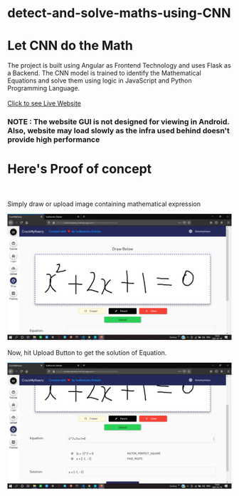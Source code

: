 # detect-and-solve-maths-using-CNN

# Let CNN do the Math

The project is built using Angular as Frontend Technology and uses Flask as a Backend. 
The CNN model is trained to identify the Mathematical Equations and solve them using logic in JavaScript and Python Programming Language.
<br><br>
<a href="https://crackmykwery.herokuapp.com">Click to see Live Website</a>
<h3>NOTE : The website GUI is not designed for viewing in Android. Also, website may load slowly as the infra used behind doesn't provide high performance</h3>

# Here's Proof of concept
<br><br>
Simply draw or upload image containing mathematical expression

![alt text](https://github.com/xidddekate/detect-and-solve-maths-using-CNN/blob/main/static/assets/images/Screenshot(40).png?raw=true)
<br><br>
Now, hit Upload Button to get the solution of Equation.


![alt text](https://github.com/xidddekate/detect-and-solve-maths-using-CNN/blob/main/static/assets/images/Screenshot(41).png?raw=true)
